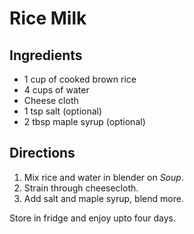 # Rice Milk

## Ingredients

* 1 cup of cooked brown rice
* 4 cups of water
* Cheese cloth
* 1 tsp salt (optional)
* 2 tbsp maple syrup (optional)

## Directions

1. Mix rice and water in blender on *Soup*.
2. Strain through cheesecloth.
3. Add salt and maple syrup, blend more.

Store in fridge and enjoy upto four days.
